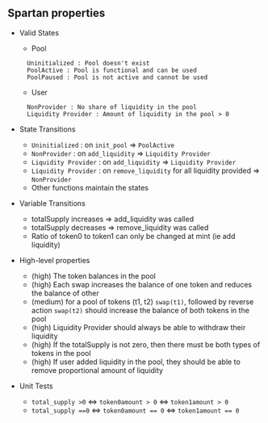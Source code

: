 ## Spartan properties

- Valid States
  - Pool
  ```
    Uninitialized : Pool doesn't exist
    PoolActive : Pool is functional and can be used
    PoolPaused : Pool is not active and cannot be used
  ```
  - User
  ```
    NonProvider : No share of liquidity in the pool
    Liquidity Provider : Amount of liquidity in the pool > 0
  ```

- State Transitions
  - `Uninitialized` : on `init_pool` => `PoolActive`
  - `NonProvider` : on `add_liquidity` => `Liquidity Provider`
  - `Liquidity Provider` : on `add_liquidity` => `Liquidity Provider`
  - `Liquidity Provider` : on `remove_liquidity` for all liquidity provided => `NonProvider`
  - Other functions maintain the states
  
- Variable Transitions
  - totalSupply increases => add_liquidity was called
  - totalSupply decreases => remove_liquidity was called
  - Ratio of token0 to token1 can only be changed at mint (ie add liquidity)

- High-level properties
  - (high) The token balances in the pool
  - (high) Each swap increases the balance of one token and reduces the balance of other
  - (medium) for a pool of tokens (t1, t2) `swap(t1)`, followed by reverse action `swap(t2)` should increase the balance of both tokens in the pool
  - (high) Liquidity Provider should always be able to withdraw their liquidity
  - (high) If the totalSupply is not zero, then there must be both types of tokens in the pool
  - (high) If user added liquidity in the pool, they should be able to remove proportional amount of liquidity
  
- Unit Tests
  - `total_supply >0` <=> `token0amount > 0` <=> `token1amount > 0`
  - `total_supply ==0` <=> `token0amount == 0` <=> `token1amount == 0`

  